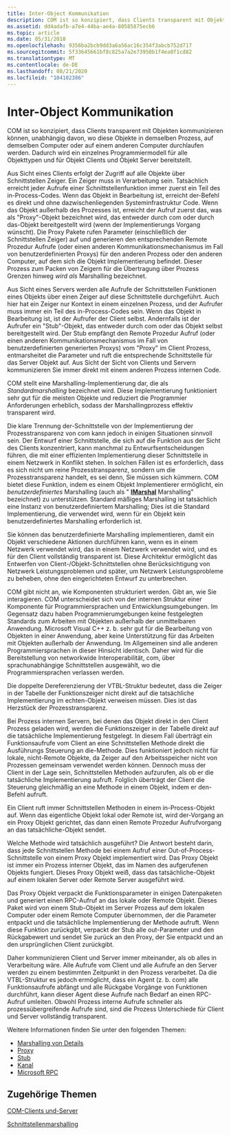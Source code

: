 ```yaml
---
title: Inter-Object Kommunikation
description: COM ist so konzipiert, dass Clients transparent mit Objekten kommunizieren können, unabhängig davon, wo diese Objekte im gleichen Prozess, auf demselben Computer oder auf einem anderen Computer ausgeführt werden.
ms.assetid: dd4adafb-a7e4-44ba-ae4a-80585875ecb6
ms.topic: article
ms.date: 05/31/2018
ms.openlocfilehash: 9356ba2bcb9dd3a6a56ac16c354f3abcb752d717
ms.sourcegitcommit: 5f33645661bf8c825a7a2e73950b1f4ea0f1cd82
ms.translationtype: MT
ms.contentlocale: de-DE
ms.lasthandoff: 08/21/2020
ms.locfileid: "104102386"
---
```

# <a name="inter-object-communication"></a>Inter-Object Kommunikation

COM ist so konzipiert, dass Clients transparent mit Objekten kommunizieren können, unabhängig davon, wo diese Objekte in demselben Prozess, auf demselben Computer oder auf einem anderen Computer durchlaufen werden. Dadurch wird ein einzelnes Programmiermodell für alle Objekttypen und für Objekt Clients und Objekt Server bereitstellt.

Aus Sicht eines Clients erfolgt der Zugriff auf alle Objekte über Schnittstellen Zeiger. Ein Zeiger muss in Verarbeitung sein. Tatsächlich erreicht jeder Aufrufe einer Schnittstellenfunktion immer zuerst ein Teil des in-Process-Codes. Wenn das Objekt in Bearbeitung ist, erreicht der-Befehl es direkt und ohne dazwischenliegenden Systeminfrastruktur Code. Wenn das Objekt außerhalb des Prozesses ist, erreicht der Aufruf zuerst das, was als "Proxy"-Objekt bezeichnet wird, das entweder durch com oder durch das-Objekt bereitgestellt wird (wenn der Implementierungs Vorgang wünscht). Die Proxy Pakete rufen Parameter (einschließlich der Schnittstellen Zeiger) auf und generieren den entsprechenden Remote Prozedur Aufrufe (oder einen anderen Kommunikationsmechanismus im Fall von benutzerdefinierten Proxys) für den anderen Prozess oder den anderen Computer, auf dem sich die Objekt Implementierung befindet. Dieser Prozess zum Packen von Zeigern für die Übertragung über Prozess Grenzen hinweg *wird als* Marshalling bezeichnet.

Aus Sicht eines Servers werden alle Aufrufe der Schnittstellen Funktionen eines Objekts über einen Zeiger auf diese Schnittstelle durchgeführt. Auch hier hat ein Zeiger nur Kontext in einem einzelnen Prozess, und der Aufrufer muss immer ein Teil des in-Process-Codes sein. Wenn das Objekt in Bearbeitung ist, ist der Aufrufer der Client selbst. Andernfalls ist der Aufrufer ein "Stub"-Objekt, das entweder durch com oder das Objekt selbst bereitgestellt wird. Der Stub empfängt den Remote Prozedur Aufruf (oder einen anderen Kommunikationsmechanismus im Fall von benutzerdefinierten generierten Proxys) vom "Proxy" im Client Prozess, entmarsheitet die Parameter und ruft die entsprechende Schnittstelle für das Server Objekt auf. Aus Sicht der Sicht von Clients und Servern kommunizieren Sie immer direkt mit einem anderen Prozess internen Code.

COM stellt eine Marshalling-Implementierung dar, die als *Standardmarshalling* bezeichnet wird. Diese Implementierung funktioniert sehr gut für die meisten Objekte und reduziert die Programmier Anforderungen erheblich, sodass der Marshallingprozess effektiv transparent wird.

Die klare Trennung der-Schnittstelle von der Implementierung der Prozesstransparenz von com kann jedoch in einigen Situationen sinnvoll sein. Der Entwurf einer Schnittstelle, die sich auf die Funktion aus der Sicht des Clients konzentriert, kann manchmal zu Entwurfsentscheidungen führen, die mit einer effizienten Implementierung dieser Schnittstelle in einem Netzwerk in Konflikt stehen. In solchen Fällen ist es erforderlich, dass es sich nicht um reine Prozesstransparenz, sondern um die Prozesstransparenz handelt, es sei denn, Sie müssen sich kümmern. COM bietet diese Funktion, indem es einem Objekt Implementierer ermöglicht, ein *benutzerdefiniertes* Marshalling (auch als " [**IMarshal**](/windows/win32/api/objidlbase/nn-objidlbase-imarshal) Marshalling" bezeichnet) zu unterstützen. Standard mäßiges Marshalling ist tatsächlich eine Instanz von benutzerdefiniertem Marshalling; Dies ist die Standard Implementierung, die verwendet wird, wenn für ein Objekt kein benutzerdefiniertes Marshalling erforderlich ist.

Sie können das benutzerdefinierte Marshalling implementieren, damit ein Objekt verschiedene Aktionen durchführen kann, wenn es in einem Netzwerk verwendet wird, das in einem Netzwerk verwendet wird, und es für den Client vollständig transparent ist. Diese Architektur ermöglicht das Entwerfen von Client-/Objekt-Schnittstellen ohne Berücksichtigung von Netzwerk Leistungsproblemen und später, um Netzwerk Leistungsprobleme zu beheben, ohne den eingerichteten Entwurf zu unterbrechen.

COM gibt nicht an, wie Komponenten strukturiert werden. Gibt an, wie Sie interagieren. COM unterscheidet sich von der internen Struktur einer Komponente für Programmiersprachen und Entwicklungsumgebungen. Im Gegensatz dazu haben Programmierumgebungen keine festgelegten Standards zum Arbeiten mit Objekten außerhalb der unmittelbaren Anwendung. Microsoft Visual C++ z. b. sehr gut für die Bearbeitung von Objekten in einer Anwendung, aber keine Unterstützung für das Arbeiten mit Objekten außerhalb der Anwendung. Im Allgemeinen sind alle anderen Programmiersprachen in dieser Hinsicht identisch. Daher wird für die Bereitstellung von networkwide Interoperabilität, com, über sprachunabhängige Schnittstellen ausgewählt, wo die Programmiersprachen verlassen werden.

Die doppelte Dereferenzierung der VTBL-Struktur bedeutet, dass die Zeiger in der Tabelle der Funktionszeiger nicht direkt auf die tatsächliche Implementierung im echten-Objekt verweisen müssen. Dies ist das Herzstück der Prozesstransparenz.

Bei Prozess internen Servern, bei denen das Objekt direkt in den Client Prozess geladen wird, werden die Funktionszeiger in der Tabelle direkt auf die tatsächliche Implementierung festgelegt. In diesem Fall überträgt ein Funktionsaufrufe vom Client an eine Schnittstellen Methode direkt die Ausführungs Steuerung an die-Methode. Dies funktioniert jedoch nicht für lokale, nicht-Remote Objekte, da Zeiger auf den Arbeitsspeicher nicht von Prozessen gemeinsam verwendet werden können. Dennoch muss der Client in der Lage sein, Schnittstellen Methoden aufzurufen, als ob er die tatsächliche Implementierung aufruft. Folglich überträgt der Client die Steuerung gleichmäßig an eine Methode in einem Objekt, indem er den-Befehl aufruft.

Ein Client ruft immer Schnittstellen Methoden in einem in-Process-Objekt auf. Wenn das eigentliche Objekt lokal oder Remote ist, wird der-Vorgang an ein Proxy Objekt gerichtet, das dann einen Remote Prozedur Aufrufvorgang an das tatsächliche-Objekt sendet.

Welche Methode wird tatsächlich ausgeführt? Die Antwort besteht darin, dass jede Schnittstellen Methode bei einem Aufruf einer Out-of-Process-Schnittstelle von einem Proxy Objekt implementiert wird. Das Proxy Objekt ist immer ein Prozess interner Objekt, das im Namen des aufgerufenen Objekts fungiert. Dieses Proxy Objekt weiß, dass das tatsächliche-Objekt auf einem lokalen Server oder Remote Server ausgeführt wird.

Das Proxy Objekt verpackt die Funktionsparameter in einigen Datenpaketen und generiert einen RPC-Aufruf an das lokale oder Remote Objekt. Dieses Paket wird von einem Stub-Objekt im Server Prozess auf dem lokalen Computer oder einem Remote Computer übernommen, der die Parameter entpackt und die tatsächliche Implementierung der Methode aufruft. Wenn diese Funktion zurückgibt, verpackt der Stub alle out-Parameter und den Rückgabewert und sendet Sie zurück an den Proxy, der Sie entpackt und an den ursprünglichen Client zurückgibt.

Daher kommunizieren Client und Server immer miteinander, als ob alles in Verarbeitung wäre. Alle Aufrufe vom Client und alle Aufrufe an den Server werden zu einem bestimmten Zeitpunkt in den Prozess verarbeitet. Da die VTBL-Struktur es jedoch ermöglicht, dass ein Agent (z. b. com) alle Funktionsaufrufe abfängt und alle Rückgabe Vorgänge von Funktionen durchführt, kann dieser Agent diese Aufrufe nach Bedarf an einen RPC-Aufruf umleiten. Obwohl Prozess interne Aufrufe schneller als prozessübergreifende Aufrufe sind, sind die Prozess Unterschiede für Client und Server vollständig transparent.

Weitere Informationen finden Sie unter den folgenden Themen:

-   [Marshalling von Details](marshaling-details.md)
-   [Proxy](proxy.md)
-   [Stub](stub.md)
-   [Kanal](channel.md)
-   [Microsoft RPC](microsoft-rpc.md)

## <a name="related-topics"></a>Zugehörige Themen

<dl> <dt>

[COM-Clients und-Server](com-clients-and-servers.md)
</dt> <dt>

[Schnittstellenmarshalling](interface-marshaling.md)
</dt> </dl>

 

 